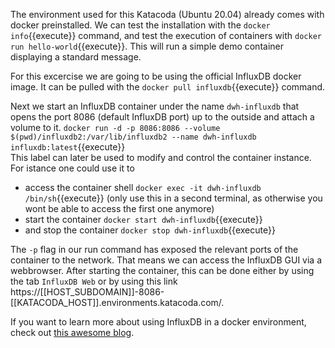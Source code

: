The environment used for this Katacoda (Ubuntu 20.04) already comes with docker preinstalled. We can test the installation with the `docker info`{{execute}} command, and test the execution of containers with `docker run hello-world`{{execute}}. This will run a simple demo container displaying a standard message.

For this excercise we are going to be using the official InfluxDB docker image. It can be pulled with the `docker pull influxdb`{{execute}} command.

Next we start an InfluxDB container under the name ```dwh-influxdb``` that opens the port 8086 (default InfluxDB port) up to the outside and attach a volume to it.
`docker run -d -p 8086:8086 --volume $(pwd)/influxdb2:/var/lib/influxdb2 --name dwh-influxdb influxdb:latest`{{execute}}  
This label can later be used to modify and control the container instance. For istance one could use it to
- access the container shell `docker exec -it dwh-influxdb /bin/sh`{{execute}} (only use this in a second terminal, as otherwise you wont be able to access the first one anymore)
- start the container `docker start dwh-influxdb`{{execute}}
- and stop the container `docker stop dwh-influxdb`{{execute}}

The `-p` flag in our run command has exposed the relevant ports of the container to the network. That means we can access the InfluxDB GUI via a webbrowser. After starting the container, this can be done either by using the tab `InfluxDB Web` or by using this link https://[[HOST_SUBDOMAIN]]-8086-[[KATACODA_HOST]].environments.katacoda.com/.

If you want to learn more about using InfluxDB in a docker environment, check out [this awesome blog](https://schoolofsoftware.com/Docker/influxdb).